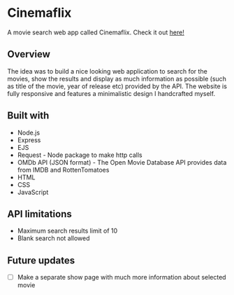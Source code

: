 # Cinemaflix

A movie search web app called Cinemaflix.  Check it out [here!](https://cinemaflix.herokuapp.com/)

## Overview

The idea was to build a nice looking web application to search for the movies, show the results and display as much information as possible (such as title of the movie, year of release etc) provided by the API. The website is fully responsive and features a minimalistic design I handcrafted myself. 

## Built with

- Node.js
- Express
- EJS
- Request - Node package to make http calls
- OMDb API (JSON format) - The Open Movie Database API provides data from IMDB and RottenTomatoes
- HTML
- CSS
- JavaScript

## API limitations

- Maximum search results limit of 10
- Blank search not allowed

## Future updates

- [ ] Make a separate show page with much more information about selected movie

